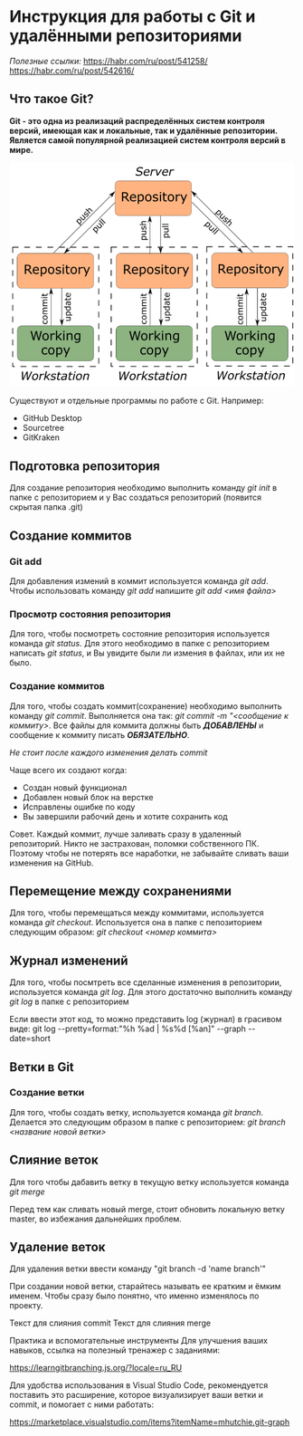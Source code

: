 # Инструкция для работы с Git и удалёнными репозиториями

*Полезные ссылки:*
https://habr.com/ru/post/541258/
https://habr.com/ru/post/542616/

## Что такое Git?
**Git - это одна из реализаций распределённых систем контроля версий, имеющая как и локальные, так и удалённые репозитории. Является самой популярной реализацией систем контроля версий в мире.**

![Здесь изображение](./%D0%9F%D1%80%D0%B8%D0%BD%D1%86%D0%B8%D0%BF%20%D1%80%D0%B0%D0%B1%D0%BE%D1%82%D1%8B%20Git.png)

Cуществуют и отдельные программы по работе с Git. Например:
* GitHub Desktop
* Sourcetree
* GitKraken

## Подготовка репозитория
Для создание репозитория необходимо выполнить команду *git init*  в папке с репозиторием и у Вас создаться репозиторий (появится скрытая папка .git)

## Создание коммитов

### Git add
Для добавления измений в коммит используется команда *git add*. Чтобы использовать команду *git add* напишите *git add <имя файла>*

### Просмотр состояния репозитория
Для того, чтобы посмотреть состояние репозитория используется команда *git status*. Для этого необходимо в папке с репозиторием написать *git status*, и Вы увидите были ли измения в файлах, или их не было.

### Создание коммитов
Для того, чтобы создать коммит(сохранение) необходимо выполнить команду *git commit*. Выполняется она так: *git commit -m "<сообщение к коммиту>*. Все файлы для коммита должны быть ***ДОБАВЛЕНЫ*** и сообщение к коммиту писать ***ОБЯЗАТЕЛЬНО***.

*Не стоит после каждого изменения делать commit*

Чаще всего их создают когда: 

* Создан новый функционал
* Добавлен новый блок на верстке
* Исправлены ошибке по коду
* Вы завершили рабочий день и хотите сохранить код

Совет. Каждый коммит, лучше заливать сразу в удаленный репозиторий. Никто не застрахован, поломки собственного ПК. Поэтому чтобы не потерять все наработки, не забывайте сливать ваши изменения на GitHub.

## Перемещение между сохранениями
Для того, чтобы перемещаться между коммитами, используется команда *git checkout*. Используется она в папке с пепозиторием следующим образом: *git checkout <номер коммита>*

## Журнал изменений
Для того, чтобы посмтреть все сделанные изменения в репозитории, используется команда *git log*. Для этого достаточно выполнить команду *git log* в папке с репозиторием

Если ввести этот код, то можно представить log (журнал) в грасивом виде:
git log --pretty=format:"%h %ad | %s%d [%an]" --graph --date=short

## Ветки в Git

### Создание ветки

Для того, чтобы создать ветку, используется команда *git branch*. Делается это следующим образом в папке с репозиторием: *git branch <название новой ветки>*

## Слияние веток

Для того чтобы дабавить ветку в текущую ветку используется команда *git merge <name branch>*

Перед тем как сливать новый merge, стоит обновить локальную ветку master, во избежания дальнейших проблем.

## Удаление веток
Для удаления ветки ввести команду "git branch -d 'name branch'"

При создании новой ветки, старайтесь называть ее кратким и ёмким именем. Чтобы сразу было понятно, что именно изменялось по проекту.

Текст для слияния commit
Текст для слияния merge

Практика и вспомогательные инструменты
Для улучшения ваших навыков, ссылка на полезный тренажер с заданиями:

https://learngitbranching.js.org/?locale=ru_RU

Для удобства использования в Visual Studio Code, рекомендуется поставить это расширение, которое визуализирует ваши ветки и commit, и помогает с ними работать: 

https://marketplace.visualstudio.com/items?itemName=mhutchie.git-graph
